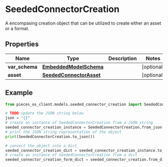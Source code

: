 # SeededConnectorCreation

A encompasing creation object that can be utilized to create either an asset or a format.

## Properties

Name | Type | Description | Notes
------------ | ------------- | ------------- | -------------
**var_schema** | [**EmbeddedModelSchema**](EmbeddedModelSchema) |  | [optional] 
**asset** | [**SeededConnectorAsset**](SeededConnectorAsset) |  | [optional] 

## Example

```python
from pieces_os_client.models.seeded_connector_creation import SeededConnectorCreation

# TODO update the JSON string below
json = "{}"
# create an instance of SeededConnectorCreation from a JSON string
seeded_connector_creation_instance = SeededConnectorCreation.from_json(json)
# print the JSON string representation of the object
print(SeededConnectorCreation.to_json())

# convert the object into a dict
seeded_connector_creation_dict = seeded_connector_creation_instance.to_dict()
# create an instance of SeededConnectorCreation from a dict
seeded_connector_creation_form_dict = seeded_connector_creation.from_dict(seeded_connector_creation_dict)
```


